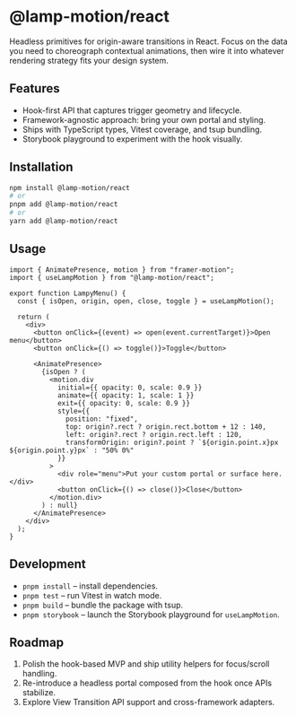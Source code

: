 # @lamp-motion/react

Headless primitives for origin-aware transitions in React. Focus on the data you need to choreograph contextual animations, then wire it into whatever rendering strategy fits your design system.

## Features

- Hook-first API that captures trigger geometry and lifecycle.
- Framework-agnostic approach: bring your own portal and styling.
- Ships with TypeScript types, Vitest coverage, and tsup bundling.
- Storybook playground to experiment with the hook visually.

## Installation

```bash
npm install @lamp-motion/react
# or
pnpm add @lamp-motion/react
# or
yarn add @lamp-motion/react
```

## Usage

```tsx
import { AnimatePresence, motion } from "framer-motion";
import { useLampMotion } from "@lamp-motion/react";

export function LampyMenu() {
  const { isOpen, origin, open, close, toggle } = useLampMotion();

  return (
    <div>
      <button onClick={(event) => open(event.currentTarget)}>Open menu</button>
      <button onClick={() => toggle()}>Toggle</button>

      <AnimatePresence>
        {isOpen ? (
          <motion.div
            initial={{ opacity: 0, scale: 0.9 }}
            animate={{ opacity: 1, scale: 1 }}
            exit={{ opacity: 0, scale: 0.9 }}
            style={{
              position: "fixed",
              top: origin?.rect ? origin.rect.bottom + 12 : 140,
              left: origin?.rect ? origin.rect.left : 120,
              transformOrigin: origin?.point ? `${origin.point.x}px ${origin.point.y}px` : "50% 0%"
            }}
          >
            <div role="menu">Put your custom portal or surface here.</div>
            <button onClick={() => close()}>Close</button>
          </motion.div>
        ) : null}
      </AnimatePresence>
    </div>
  );
}
```

## Development

- `pnpm install` – install dependencies.
- `pnpm test` – run Vitest in watch mode.
- `pnpm build` – bundle the package with tsup.
- `pnpm storybook` – launch the Storybook playground for `useLampMotion`.

## Roadmap

1. Polish the hook-based MVP and ship utility helpers for focus/scroll handling.
2. Re-introduce a headless portal composed from the hook once APIs stabilize.
3. Explore View Transition API support and cross-framework adapters.
